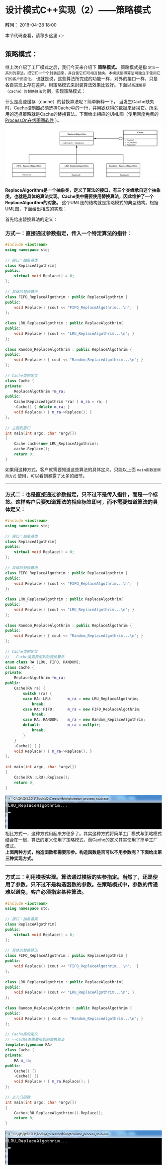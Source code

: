 设计模式C++实现（2）——策略模式
=================
**时间：** 2018-04-28 18:00

本节代码查看，请移步这里 :point_right: [](https://github.com/tycao/DesignPattern/tree/master/code/策略模式)<br />

## 策略模式：
继上次介绍了工厂模式之后，我们今天来介绍下 **策略模式。** 策略模式是指 `定义一系列的算法，把它们一个个封装起来，并且使它们可相互替换。本模式使得算法可独立于使用它们的客户而变化。` 也就是说，这些算法所完成的功能一样，对外的接口一样，只是各自实现上存在差异。用策略模式来封装算法效果比较好。下面以`高速缓存（cache）的替换算法`为例，实现策略模式：<br />

什么是高速缓存（cache）的替换算法呢？简单解释一下， 当发生Cache缺失时，Cache控制器必须选择Cache中的一行，并用欲获得的数据来替换它。所采用的选择策略就是Cache的替换算法。下面给出相应的UML图（使用百度免费的 [ProcessOn在线画图软件](https://www.processon.com) ）。<br />
!["Cache"](https://github.com/tycao/DesignPattern/blob/master/src/Cache.png "Cache")<br />

**ReplaceAlgorithm是一个抽象类，定义了算法的接口，有三个类继承自这个抽象类，也就是具体的算法实现。Cache类中需要使用替换算法，因此维护了一个ReplaceAlgorithm的对象。**  这个UML图的结构就是策略模式的典型结构。根据UML图，下面给出相应的实现：<br />

首先给出替换算法的定义：<br />
### 方式一：直接通过参数指定，传入一个特定算法的指针：
```cpp
#include <iostream>
using namespace std;

// 接口：抽象基类
class ReplaceAlgothrim{
public:
    virtual void Replace() = 0;
};

// 具体的替换算法
class FIFO_ReplaceAlgothrim : public ReplaceAlgothrim {
public:
    void Replace() {cout << "FIFO_ReplaceAlgothrim...\n";  }
};

class LRU_ReplaceAlgothrim : public ReplaceAlgothrim{
public:
    void Replace() {cout << "LRU_ReplaceAlgothrim...\n"; }
};

class Random_ReplaceAlgothrim : public ReplaceAlgothrim {
public:
    void Replace() { cout << "Random_ReplaceAlgothrim...\n"; }
};

// Cache类的定义
class Cache {
private:
    ReplaceAlgothrim *m_ra;
public:
    Cache(ReplaceAlgothrim *ra) { m_ra = ra; }
    ~Cache() { delete m_ra; }
    void Replace() { m_ra->Replace(); }
};

// 主函数窗口
int main(int argc, char *argv[])
{
    Cache cache(new LRU_ReplaceAlgothrim);
    cache.Replace();
    return 0;
}
```
如果用这种方式，客户就需要知道这些算法的具体定义。只能以上面 `main函数里调用方式` 使用，可以看到暴露了太多的细节。

**************
### 方式二：也是直接通过参数指定，只不过不是传入指针，而是一个标签。这样客户只要知道算法的相应标签即可，而不需要知道算法的具体定义：
```cpp
#include <iostream>
using namespace std;

// 接口：抽象基类
class ReplaceAlgothrim{
public:
    virtual void Replace() = 0;
};

// 具体的替换算法
class FIFO_ReplaceAlgothrim : public ReplaceAlgothrim {
public:
    void Replace() {cout << "FIFO_ReplaceAlgothrim...\n";  }
};

class LRU_ReplaceAlgothrim : public ReplaceAlgothrim{
public:
    void Replace() {cout << "LRU_ReplaceAlgothrim...\n"; }
};

class Random_ReplaceAlgothrim : public ReplaceAlgothrim {
public:
    void Replace() { cout << "Random_ReplaceAlgothrim...\n"; }
};

// Cache类的定义
// --Cache类需要用到的替换算法
enum class RA {LRU, FIFO, RANDOM};
class Cache {
private:
    ReplaceAlgothrim *m_ra;
public:
    Cache(RA ra) {
        switch (ra) {
        case RA::LRU:       m_ra = new LRU_ReplaceAlgothrim;
            break;
        case RA::FIFO:      m_ra = new FIFO_ReplaceAlgothrim;
            break;
        case RA::RANDOM:    m_ra = new Random_ReplaceAlgothrim;
        default:            m_ra = nullptr;
            break;
        }
    }
    ~Cache() { }
    void Replace() { m_ra->Replace(); }
};

int main(int argc, char *argv[])
{
    Cache(RA::LRU).Replace();
    return 0;
}
```
!["DP2_1"](https://github.com/tycao/DesignPattern/blob/master/src/DP2_1.png "DP2_1")<br />
相比方式一，这种方式用起来方便多了。其实这种方式将简单工厂模式与策略模式结合在一起，算法的定义使用了策略模式，而Cache的定义其实使用了简单工厂模式。<br />
**上面两种方式，构造函数都需要形参。构造函数是否可以不用参数呢？下面给出第三种实现方式。**

**************
### 方式三：利用模板实现。算法通过模板的实参指定。当然了，还是使用了参数，只不过不是构造函数的参数。在策略模式中，参数的传递难以避免，客户必须指定某种算法。
```cpp
#include <iostream>
using namespace std;

// 接口：抽象基类
class ReplaceAlgothrim{
public:
    virtual void Replace() = 0;
};

// 具体的替换算法
class FIFO_ReplaceAlgothrim : public ReplaceAlgothrim {
public:
    void Replace() {cout << "FIFO_ReplaceAlgothrim...\n";  }
};

class LRU_ReplaceAlgothrim : public ReplaceAlgothrim{
public:
    void Replace() {cout << "LRU_ReplaceAlgothrim...\n"; }
};

class Random_ReplaceAlgothrim : public ReplaceAlgothrim {
public:
    void Replace() { cout << "Random_ReplaceAlgothrim...\n"; }
};

// Cache类的定义
// --Cache类需要用到的替换算法
template<typename RA>
class Cache {
private:
    RA m_ra;
public:
    Cache() {}
    ~Cache() {}
    void Replace() { m_ra.Replace(); }
};

// 主入口函数
int main(int argc, char *argv[])
{
    Cache<LRU_ReplaceAlgothrim>().Replace();
    return 0;
}
```
!["DP2_1"](https://github.com/tycao/DesignPattern/blob/master/src/DP2_1.png "DP2_1")<br />
